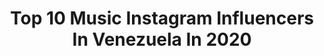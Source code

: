 ---
title: Top 10 Music Instagram Influencers In Venezuela In 2020
description: >-
  Find top music Instagram influencers in Venezuela in 2020. Most popular hashtags: #venezuela #tbt #cuarentena #quedateencasa.
platform: Instagram
profiles:
  - username: "keisysayegh"
    fullname: >-
      Keisy
    location: "Venezuela"
    followers: 48573
    engagement: 770
    commentsToLikes: 0.032508
    id: ck13c4o05ylh90i19j7si4wd5
    verified: false
    hashtags: "#outfit, #safaerachallenhe, #jevatoxica, #cuarentena"
  - username: "francolsq"
    fullname: >-
      Franco Bellomo
    location: "Venezuela"
    followers: 77646
    engagement: 405
    commentsToLikes: 0.064098
    id: ck5hdgopgnc9n0i11dagr49jv
    verified: false
    hashtags: "#myfuckingbirthday, #venezuela, #music, #pontelospatinesparaquemealcances"
  - username: "erguacharo69"
    fullname: >-
      Benjamín Rausseo
    location: "Venezuela"
    followers: 1561923
    engagement: 78
    commentsToLikes: 0.036879
    id: ck6u5vib8bzlc0j712ct65rve
    verified: true
    hashtags: "#tbt, #quedateencasa"
  - username: "ericbodenski"
    fullname: >-
      Eric Bodenski
    location: "Venezuela"
    followers: 21733
    engagement: 406
    commentsToLikes: 0.031597
    id: ck8t0qhavswyj0j781j7clxsw
    verified: false
    hashtags: "#ericbodenskibday, #ultimotimbre, #losjuanes, #tkks"
  - username: "facebath"
    fullname: >-
      Francisco Carabaño
    location: "Venezuela"
    followers: 2676
    engagement: 1083
    commentsToLikes: 0.111549
    id: ck0w6vk6uah180i19ev6duuu7
    verified: false
    hashtags: "#toocoolforschool, #disconnect, #jambe, #pi"
  - username: "lilianamusical"
    fullname: >-
      Liliana Hernández 🎤🎧💓🐂🏇👑®
    location: "Venezuela"
    followers: 38538
    engagement: 102
    commentsToLikes: 0.052497
    id: ck5bx1tvemuk70i11fvzqwzy8
    verified: false
    hashtags: "#llano, #decastavenezolana, #quedateencasa, #covid19"
  - username: "goncalvesmusic"
    fullname: >-
      🔺RICARDO GONÇALVES🔺
    location: "Venezuela"
    followers: 15795
    engagement: 276
    commentsToLikes: 0.082354
    id: ck5hoikdvpmp40i11ybq116s9
    verified: false
    hashtags: "#tbt, #madeira, #rumbaon, #daleon"
  - username: "sevasmusic"
    fullname: >-
      Sevas
    location: "Venezuela"
    followers: 3356
    engagement: 1141
    commentsToLikes: 0.072165
    id: ck6ufiwjaxbkl0j716looznb0
    verified: false
    hashtags: ""
  - username: "rennyoficial"
    fullname: >-
      WELCOME 🍀
    location: "Venezuela"
    followers: 225074
    engagement: 107
    commentsToLikes: 0.041702
    id: ck5hd1g92l0el0i11srmzated
    verified: true
    hashtags: "#salserin, #2020, #laquebonita, #music"
  - username: "ciro.briceno"
    fullname: >-
      Ciro Briceño
    location: "Venezuela"
    followers: 28645
    engagement: 916
    commentsToLikes: 0.022342
    id: ck0u709g93ioq0i19mnjg7tzx
    verified: false
    hashtags: "#technohouse, #photooftheday, #musiclovers, #playhard"
---
